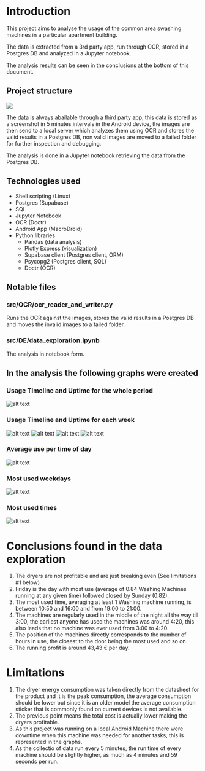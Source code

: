 # Introduction

This project aims to analyse the usage of the common area swashing machines in a particular apartment building.

The data is extracted from a 3rd party app, run through OCR, stored in a Postgres DB and analyzed in a Jupyter notebook.

The analysis results can be seen in the conclusions at the bottom of this document.

## Project structure

![](doc/flow_diagram.png)

The data is always abailable through a third party app, this data is stored as a screenshot in 5 minutes intervals in the Android device, the images are then send to a local server which analyzes them using OCR and stores the valid results in a Postgres DB, non valid images are moved to a failed folder for further inspection and debugging.

The analysis is done in a Jupyter notebook retrieving the data from the Postgres DB.

## Technologies used

- Shell scripting (Linux)
- Postgres (Supabase)
- SQL
- Jupyter Notebook
- OCR (Doctr)
- Android App (MacroDroid)
- Python libraries
  - Pandas (data analysis)
  - Plotly Express (visualization)
  - Supabase client (Postgres client, ORM)
  - Psycopg2 (Postgres client, SQL)
  - Doctr (OCR)

## Notable files

### src/OCR/ocr_reader_and_writer.py

Runs the OCR against the images, stores the valid results in a Postgres DB and moves the invalid images to a failed folder.

### src/DE/data_exploration.ipynb

The analysis in notebook form.

## In the analysis the following graphs were created

### Usage Timeline and Uptime for the whole period

![alt text](doc/plots/usage_timeline_and_uptime.png)

### Usage Timeline and Uptime for each week

![alt text](doc/plots/usage_timeline_and_uptime_2024-07-01_2024-07-08.png)
![alt text](doc/plots/usage_timeline_and_uptime_2024-07-08_2024-07-15.png)
![alt text](doc/plots/usage_timeline_and_uptime_2024-07-15_2024-07-22.png)
![alt text](doc/plots/usage_timeline_and_uptime_2024-07-22_2024-07-29.png)

### Average use per time of day

![alt text](doc/plots/average_use_per_time.png)

### Most used weekdays

![alt text](doc/plots/most_used_weekdays.png)

### Most used times

![alt text](doc/plots/most_used_time.png)

# Conclusions found in the data exploration

1. The dryers are not profitable and are just breaking even (See limitations #1 below)
2. Friday is the day with most use (average of 0.84 Washing Machines running at any given time) followed closed by Sunday (0.82).
3. The most used time, averaging at least 1 Washing machine running, is between 10:50 and 16:00 and from 19:00 to 21:00.
4. The machines are regularly used in the middle of the night all the way till 3:00, the earliest anyone has used the machines was around 4:20, this also leads that no machine was ever used from 3:00 to 4:20.
5. The position of the machines directly corresponds to the number of hours in use, the closest to the door being the most used and so on.
6. The running profit is around 43,43 € per day.

# Limitations

1. The dryer energy consumption was taken directly from the datasheet for the product and it is the peak consumption, the average consumption should be lower but since it is an older model the average consumption sticker that is commonly found on current devices is not available.
2. The previous point means the total cost is actually lower making the dryers profitable.
3. As this project was running on a local Android Machine there were downtime when this machine was needed for another tasks, this is represented in the graphs.
4. As the collectio of data run every 5 minutes, the run time of every machine should be slightly higher, as much as 4 minutes and 59 seconds per run.
